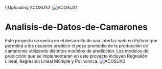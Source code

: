 ![Uploading ACOSUX2.j![ACOSUX1](https://github.com/sebaburella/Analisis-de-Datos-de-Camarones/assets/106763237/f91dba81-e3e6-4276-8b4a-ac378ca72681)

# Analisis-de-Datos-de-Camarones
Este proyecto se centra en el desarrollo de una interfaz web en Python que permitirá a los usuarios predecir el peso promedio de la producción de camarones utilizando distintos modelos de predicción. Los modelos de predicción que se implementarán en este proyecto incluyen Regresión Lineal, Regresión Lineal Múltiple y Polinomica.
![ACOSUX2](https://github.com/sebaburella/Analisis-de-Datos-de-Camarones/assets/106763237/045c6b06-e190-465d-8ad3-bee11ff611e8)
